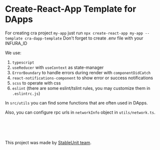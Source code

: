 # Create-React-App Template for DApps

For creating cra project `my-app` just run `npx create-react-app my-app --template cra-dapp-template`
Don't forget to create .env file with your INFURA_ID

We use:
1) `typescript`
2) `useReducer` with `useContext` as state-manager
3) `ErrorBoundary` to handle errors during render with `componentDidCatch`
4) `react-notifications-component` to show error or success notifications
5) `scss` to operate with css
6) `eslint` (there are some eslint/tslint rules, you may customize them in `.eslintrc.js`)

In `src/utils` you can find some functions that are often used in DApps.

Also, you can configure rpc urls in `networkInfo` object in `utils/network.ts`.

\
\
\
\
This project was made by [StableUnit team](https://stableunit.org/).